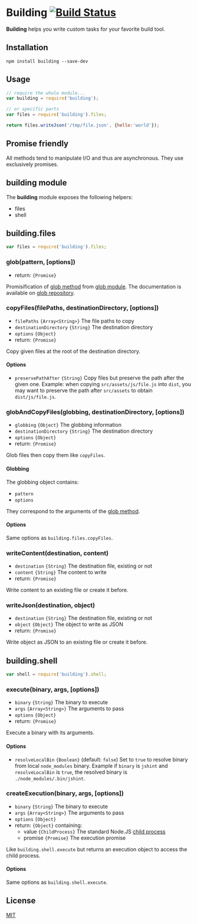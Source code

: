 # Building [![Build Status](https://travis-ci.org/arpinum-oss/building.svg?branch=master)](https://travis-ci.org/arpinum-oss/building)

**Building** helps you write custom tasks for your favorite build tool.

## Installation

    npm install building --save-dev

## Usage

```javascript
// require the whole module...
var building = require('building');

// or specific parts
var files = require('building').files;

return files.writeJson('/tmp/file.json', {hello:'world'});
```

## Promise friendly

All methods tend to manipulate I/O and thus are asynchronous. They use exclusively promises.

## **building** module

The **building** module exposes the following helpers:

* files
* shell

## building.files

```javascript
var files = require('building').files;
```

### glob(pattern, [options])

* return: `{Promise}`

Promisification of [glob method] from [glob module]. The documentation is available on [glob repository].

### copyFiles(filePaths, destinationDirectory, [options])

* `filePaths` `{Array<String>}` The file paths to copy
* `destinationDirectory` `{String}` The destination directory
* `options` `{Object}`
* return: `{Promise}`

Copy given files at the root of the destination directory.

#### Options

* `preservePathAfter` `{String}` Copy files but preserve the path after the given one.
Example: when copying `src/assets/js/file.js` into `dist`, you may want to preserve the path after `src/assets` to obtain `dist/js/file.js`.

### globAndCopyFiles(globbing, destinationDirectory, [options])

* `globbing` `{Object}` The globbing information
* `destinationDirectory` `{String}` The destination directory
* `options` `{Object}`
* return: `{Promise}`

Glob files then copy them like `copyFiles`.

#### Globbing

The globbing object contains:

* `pattern`
* `options`

They correspond to the arguments of the [glob method].

#### Options

Same options as `building.files.copyFiles`.

### writeContent(destination, content)

* `destination` `{String}` The destination file, existing or not
* `content` `{String}` The content to write
* return: `{Promise}`

Write content to an existing file or create it before.

### writeJson(destination, object)

* `destination` `{String}` The destination file, existing or not
* `object` `{Object}` The object to write as JSON
* return: `{Promise}`

Write object as JSON to an existing file or create it before.

## building.shell

```javascript
var shell = require('building').shell;
```

### execute(binary, args, [options])

* `binary` `{String}` The binary to execute
* `args` `{Array<String>}` The arguments to pass
* `options` `{Object}`
* return: `{Promise}`

Execute a binary with its arguments.

#### Options

* `resolveLocalBin` `{Boolean}` (default: `false`) Set to `true` to resolve binary from local `node_modules` binary.
Example if `binary` is `jshint` and `resolveLocalBin` is `true`, the resolved binary is `./node_modules/.bin/jshint`.

### createExecution(binary, args, [options])

* `binary` `{String}` The binary to execute
* `args` `{Array<String>}` The arguments to pass
* `options` `{Object}`
* return: `{Object}` containing:
  * value `{ChildProcess}` The standard Node.JS [child process]
  * promise `{Promise}` The execution promise

Like `building.shell.execute` but returns an execution object to access the child process.

#### Options

Same options as `building.shell.execute`.

## License

[MIT](LICENSE)

[glob module]: https://www.npmjs.com/package/glob
[glob method]: https://github.com/isaacs/node-glob#globpattern-options-cb
[glob repository]: https://github.com/isaacs/node-glob
[child process]: https://nodejs.org/api/child_process.html#child_process_class_childprocess

